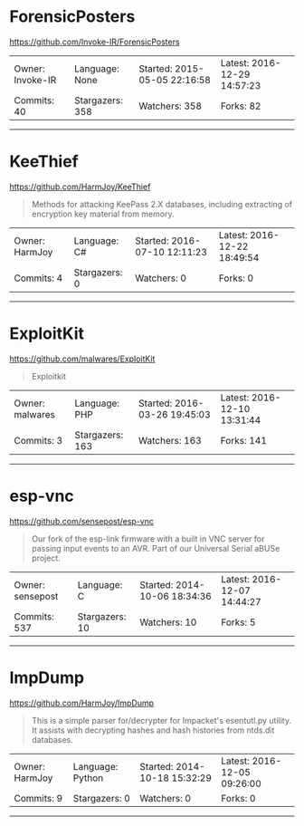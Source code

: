 # ForensicPosters

https://github.com/Invoke-IR/ForensicPosters
<blockquote>
<no description>
</blockquote>

<table>
<tr><td>Owner: Invoke-IR</td>
    <td>Language: None</td>
    <td>Started: 2015-05-05 22:16:58</td>
    <td>Latest: 2016-12-29 14:57:23</td></tr>
<tr><td>Commits: 40</td>
    <td>Stargazers: 358</td>
    <td>Watchers: 358</td>
    <td>Forks: 82</td></tr>
</table>

---

# KeeThief

https://github.com/HarmJoy/KeeThief
<blockquote>
Methods for attacking KeePass 2.X databases, including extracting of encryption key material from memory.
</blockquote>

<table>
<tr><td>Owner: HarmJoy</td>
    <td>Language: C#</td>
    <td>Started: 2016-07-10 12:11:23</td>
    <td>Latest: 2016-12-22 18:49:54</td></tr>
<tr><td>Commits: 4</td>
    <td>Stargazers: 0</td>
    <td>Watchers: 0</td>
    <td>Forks: 0</td></tr>
</table>

---

# ExploitKit

https://github.com/malwares/ExploitKit
<blockquote>
Exploitkit
</blockquote>

<table>
<tr><td>Owner: malwares</td>
    <td>Language: PHP</td>
    <td>Started: 2016-03-26 19:45:03</td>
    <td>Latest: 2016-12-10 13:31:44</td></tr>
<tr><td>Commits: 3</td>
    <td>Stargazers: 163</td>
    <td>Watchers: 163</td>
    <td>Forks: 141</td></tr>
</table>

---

# esp-vnc

https://github.com/sensepost/esp-vnc
<blockquote>
Our fork of the esp-link firmware with a built in VNC server for passing input events to an AVR. Part of our Universal Serial aBUSe project.
</blockquote>

<table>
<tr><td>Owner: sensepost</td>
    <td>Language: C</td>
    <td>Started: 2014-10-06 18:34:36</td>
    <td>Latest: 2016-12-07 14:44:27</td></tr>
<tr><td>Commits: 537</td>
    <td>Stargazers: 10</td>
    <td>Watchers: 10</td>
    <td>Forks: 5</td></tr>
</table>

---

# ImpDump

https://github.com/HarmJoy/ImpDump
<blockquote>
This is a simple parser for/decrypter for Impacket's esentutl.py utility. It assists with decrypting hashes and hash histories from ntds.dit databases.
</blockquote>

<table>
<tr><td>Owner: HarmJoy</td>
    <td>Language: Python</td>
    <td>Started: 2014-10-18 15:32:29</td>
    <td>Latest: 2016-12-05 09:26:00</td></tr>
<tr><td>Commits: 9</td>
    <td>Stargazers: 0</td>
    <td>Watchers: 0</td>
    <td>Forks: 0</td></tr>
</table>

---

